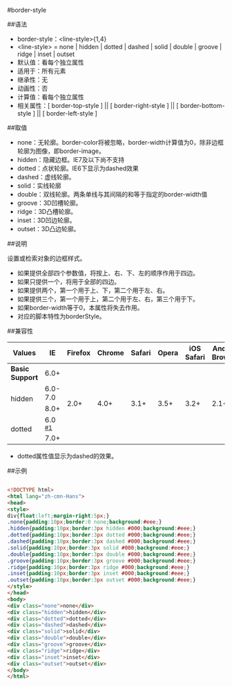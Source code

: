 #border-style

##语法

- border-style：&lt;line-style&gt;{1,4}
- &lt;line-style&gt; = none | hidden | dotted | dashed | solid | double | groove | ridge | inset | outset
- 默认值：看每个独立属性
- 适用于：所有元素
- 继承性：无
- 动画性：否
- 计算值：看每个独立属性
- 相关属性：[ border-top-style ] || [ border-right-style ] || [ border-bottom-style ] || [ border-left-style ]


##取值

- none：无轮廓。border-color将被忽略，border-width计算值为0，除非边框轮廓为图像，即border-image。
- hidden：隐藏边框。IE7及以下尚不支持
- dotted：点状轮廓。IE6下显示为dashed效果
- dashed：虚线轮廓。
- solid：实线轮廓
- double：双线轮廓。两条单线与其间隔的和等于指定的border-width值
- groove：3D凹槽轮廓。
- ridge：3D凸槽轮廓。
- inset：3D凹边轮廓。
- outset：3D凸边轮廓。


##说明

设置或检索对象的边框样式。

- 如果提供全部四个参数值，将按上、右、下、左的顺序作用于四边。
- 如果只提供一个，将用于全部的四边。
- 如果提供两个，第一个用于上、下，第二个用于左、右。
- 如果提供三个，第一个用于上，第二个用于左、右，第三个用于下。
- 如果border-width等于0，本属性将失去作用。
- 对应的脚本特性为borderStyle。


##兼容性


<table class="compatible">
<thead>
	<tr>
		<th>Values</th>
		<th>IE</th>
		<th>Firefox</th>
		<th>Chrome</th>
		<th>Safari</th>
		<th>Opera</th>
		<th>iOS Safari</th>
		<th>Android Browser</th>
		<th>Android Chrome</th>
	</tr>
</thead>
<tbody>
	<tr>
		<td><strong>Basic Support</strong></td>
		<td class="support">6.0+</td>
		<td class="support" rowspan="5">2.0+</td>
		<td class="support" rowspan="5">4.0+</td>
		<td class="support" rowspan="5">3.1+</td>
		<td class="support" rowspan="5">3.5+</td>
		<td class="support" rowspan="5">3.2+</td>
		<td class="support" rowspan="5">2.1+</td>
		<td class="support" rowspan="5">18.0+</td>
	</tr>
	<tr>
		<td rowspan="2">hidden</td>
		<td class="unsupport">6.0-7.0</td>
	</tr>
	<tr>
		<td class="support">8.0+</td>
	</tr>
	<tr>
		<td rowspan="2">dotted</td>
		<td class="partsupport">6.0 <sup><a href="#support1">#1</a></sup></td>
	</tr>
	<tr>
		<td class="support">7.0+</td>
	</tr>
</tbody>
</table>


- dotted属性值显示为dashed的效果。


##示例

```html

<!DOCTYPE html>
<html lang="zh-cmn-Hans">
<head>
<style>
div{float:left;margin-right:5px;}
.none{padding:10px;border:0 none;background:#eee;}
.hidden{padding:10px;border:3px hidden #000;background:#eee;}
.dotted{padding:10px;border:3px dotted #000;background:#eee;}
.dashed{padding:10px;border:3px dashed #000;background:#eee;}
.solid{padding:10px;border:3px solid #000;background:#eee;}
.double{padding:10px;border:3px double #000;background:#eee;}
.groove{padding:10px;border:3px groove #000;background:#eee;}
.ridge{padding:10px;border:3px ridge #000;background:#eee;}
.inset{padding:10px;border:3px inset #000;background:#eee;}
.outset{padding:10px;border:3px outset #000;background:#eee;}
</style>
</head>
<body>
<div class="none">none</div>
<div class="hidden">hidden</div>
<div class="dotted">dotted</div>
<div class="dashed">dashed</div>
<div class="solid">solid</div>
<div class="double">double</div>
<div class="groove">groove</div>
<div class="ridge">ridge</div>
<div class="inset">inset</div>
<div class="outset">outset</div>
</body>
</html>

```
